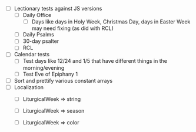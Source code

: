 - [ ] Lectionary tests against JS versions
  - [ ] Daily Office
    - [ ] Days like days in Holy Week, Christmas Day, days in Easter Week may need fixing (as did with RCL)
  - [ ] Daily Psalms
  - [ ] 30-day psalter
  - [ ] RCL
- [ ] Calendar tests
  - [ ] Test days like 12/24 and 1/5 that have different things in the morning/evening
  - [ ] Test Eve of Epiphany 1
- [ ] Sort and prettify various constant arrays
- [ ] Localization
  - [ ] LiturgicalWeek => string
  - [ ] LiturgicalWeek => season
  - [ ] LiturgicalWeek => color

